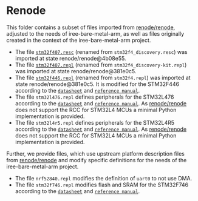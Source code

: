 # Renode

This folder contains a subset of files imported from [renode/renode](https://github.com/renode/renode/), adjusted to the needs of iree-bare-metal-arm, as well as files originally created in the context of the iree-bare-metal-arm project.

- The file [`stm32f407.resc`](https://github.com/renode/renode/blob/4b08e55721d33efaf048c68eca6aabc0846eaf7b/scripts/single-node/stm32f4_discovery.resc) (renamed from `stm32f4_discovery.resc`) was imported at state renode/renode@4b08e55.
- The file [`stm32f407.repl`](https://github.com/renode/renode/blob/381e0c59bd97a1e5f5348222bbeeec5588a68575/platforms/boards/stm32f4_discovery-kit.repl) (renamed from `stm32f4_discovery-kit.repl`) was imported at state renode/renode@381e0c5.
- The file [`stm32f446.repl`](https://github.com/renode/renode/blob/381e0c59bd97a1e5f5348222bbeeec5588a68575/platforms/cpus/stm32f4.repl) (renamed from `stm32f4.repl`) was imported at state renode/renode@381e0c5. It is modified for the STM32F446 according to the [`datasheet`](https://www.st.com/resource/en/datasheet/stm32f446re.pdf) and [`reference manual`](https://www.st.com/resource/en/reference_manual/rm0390-stm32f446xx-advanced-armbased-32bit-mcus-stmicroelectronics.pdf).
- The file `stm32l476.repl` defines peripherals for the STM32L476 according to the [`datasheet`](https://www.st.com/resource/en/datasheet/stm32l476rg.pdf) and [`reference manual`](https://www.st.com/resource/en/reference_manual/rm0351-stm32l47xxx-stm32l48xxx-stm32l49xxx-and-stm32l4axxx-advanced-armbased-32bit-mcus-stmicroelectronics.pdf). As [renode/renode](https://github.com/renode/renode/) does not support the RCC for STM32L4 MCUs a minimal Python implementation is provided.
- The file `stm32l4r5.repl` defines peripherals for the STM32L4R5 according to the [`datasheet`](https://www.st.com/resource/en/datasheet/stm32l4r5zi.pdf) and [`reference manual`](https://www.st.com/resource/en/reference_manual/rm0432-stm32l4-series-advanced-armbased-32bit-mcus-stmicroelectronics.pdf). As [renode/renode](https://github.com/renode/renode/) does not support the RCC for STM32L4 MCUs a minimal Python implementation is provided.

Further, we provide files, which use upstream platform description files from [renode/renode](https://github.com/renode/renode/) and modify specific definitions for the needs of the iree-bare-metal-arm project.

- The file `nrf52840.repl` modifies the definition of `uart0` to not use DMA.
- The file `stm32f746.repl` modifies flash and SRAM for the STM32F746 according to the [`datasheet`](https://www.st.com/resource/en/datasheet/stm32f746zg.pdf) and [`reference manual`](https://www.st.com/resource/en/reference_manual/rm0385-stm32f75xxx-and-stm32f74xxx-advanced-armbased-32bit-mcus-stmicroelectronics.pdf).
